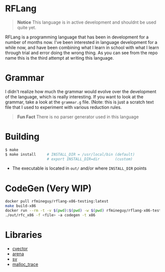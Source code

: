 # RFLang
> **Notice**
> This language is in active development and shouldnt be used quite yet.

RFLang is a programming language that has been in development for a number of months now. I've been interested in language development for a while now, and have been combining what I learn in school with what I learn through trial and error doing the wrong thing. As you can see from the repo name this is the third attempt at writing this language.

# Grammar
I didn't realize how much the grammar would evolve over the development of the language, which is really interesting.
If you want to look at the grammar, take a look at the `grammar.g` file. (Note: this is just a scratch text file that I used to experiment with various reduction rules.

> **Fun Fact**
> There is no parser generator used in this language

# Building
```bash
$ make
$ make install     # INSTALL_DIR = /usr/local/bin (default)
                   # export INSTALL_DIR=dir       (custom)
```
- The executable is located in `out/` and/or where `INSTALL_DIR` points

# CodeGen (Very WIP)
```bash
docker pull rfmineguy/rflang-x86-testing:latest
make build-x86
docker run --rm -t -v $(pwd):$(pwd) -w $(pwd) rfmineguy/rflang-x86-testing:latest
./out/rfc_x86 -f <file> -a codegen -t x86
```

# Libraries
- [cvector](https://github.com/eteran/c-vector)
- [arena](https://github.com/tsoding/arena)
- [sv](https://github.com/tsoding/sv)
- [malloc_trace](https://github.com/rfmineguy/malloc-trace)
